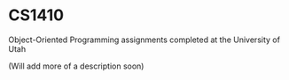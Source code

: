 # CS1410
Object-Oriented Programming assignments completed at the University of Utah

(Will add more of a description soon)
